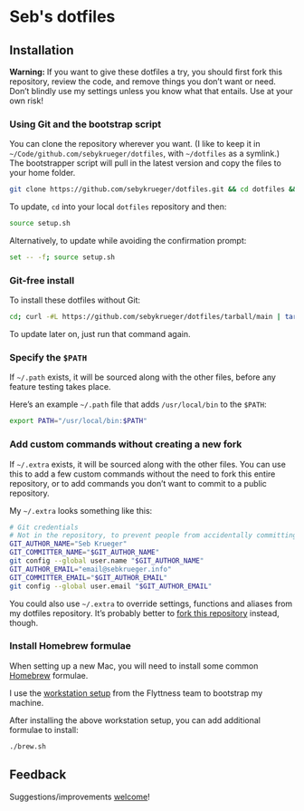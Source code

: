 # Seb's dotfiles

## Installation

**Warning:** If you want to give these dotfiles a try, you should first fork this repository, review the code, and remove things you don’t want or need. Don’t blindly use my settings unless you know what that entails. Use at your own risk!

### Using Git and the bootstrap script

You can clone the repository wherever you want. (I like to keep it in `~/Code/github.com/sebykrueger/dotfiles`, with `~/dotfiles` as a symlink.) The bootstrapper script will pull in the latest version and copy the files to your home folder.

```bash
git clone https://github.com/sebykrueger/dotfiles.git && cd dotfiles && source setup.sh
```

To update, `cd` into your local `dotfiles` repository and then:

```bash
source setup.sh
```

Alternatively, to update while avoiding the confirmation prompt:

```bash
set -- -f; source setup.sh
```

### Git-free install

To install these dotfiles without Git:

```bash
cd; curl -#L https://github.com/sebykrueger/dotfiles/tarball/main | tar -xzv --strip-components 1 --exclude={README.md,setup.sh,.osx,LICENSE-MIT.txt}
```

To update later on, just run that command again.

### Specify the `$PATH`

If `~/.path` exists, it will be sourced along with the other files, before any feature testing takes place.

Here’s an example `~/.path` file that adds `/usr/local/bin` to the `$PATH`:

```bash
export PATH="/usr/local/bin:$PATH"
```

### Add custom commands without creating a new fork

If `~/.extra` exists, it will be sourced along with the other files. You can use this to add a few custom commands without the need to fork this entire repository, or to add commands you don’t want to commit to a public repository.

My `~/.extra` looks something like this:

```bash
# Git credentials
# Not in the repository, to prevent people from accidentally committing under my name
GIT_AUTHOR_NAME="Seb Krueger"
GIT_COMMITTER_NAME="$GIT_AUTHOR_NAME"
git config --global user.name "$GIT_AUTHOR_NAME"
GIT_AUTHOR_EMAIL="email@sebkrueger.info"
GIT_COMMITTER_EMAIL="$GIT_AUTHOR_EMAIL"
git config --global user.email "$GIT_AUTHOR_EMAIL"
```

You could also use `~/.extra` to override settings, functions and aliases from my dotfiles repository. It’s probably better to [fork this repository](https://github.com/sebykrueger/dotfiles/fork) instead, though.

### Install Homebrew formulae

When setting up a new Mac, you will need to install some common [Homebrew](https://brew.sh/) formulae.

I use the [workstation setup](https://github.com/Flyttness/workstation-setup) from the Flyttness team to bootstrap my machine.

After installing the above workstation setup, you can add additional formulae to install:

```bash
./brew.sh
```

## Feedback

Suggestions/improvements
[welcome](https://github.com/sebykrueger/dotfiles/issues)!
